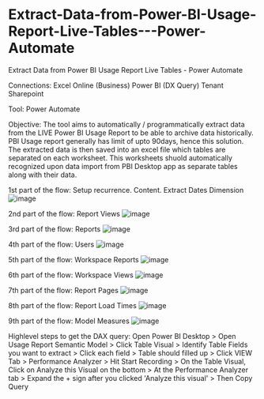 # Extract-Data-from-Power-BI-Usage-Report-Live-Tables---Power-Automate
Extract Data from Power BI Usage Report Live Tables - Power Automate  

Connections: 
Excel Online (Business) 
Power BI (DX Query) 
Tenant Sharepoint  

Tool: Power Automate

Objective:
The tool aims to automatically / programmatically extract data from the LIVE Power BI Usage Report to be able to archive data historically. PBI Usage report generally has limit of upto 90days, hence this solution. The extracted data is then saved into an excel file which tables are separated on each worksheet. This worksheets shuold automatically recognized upon data import from PBI Desktop app as separate tables along with their data.

1st part of the flow: Setup recurrence. Content. Extract Dates Dimension
![image](https://github.com/user-attachments/assets/3b913523-bbbf-43ad-80a0-448d16c12449)


2nd part of the flow: Report Views
![image](https://github.com/user-attachments/assets/6a64976f-f292-4a71-bdf1-c6cae1903b2b)


3rd part of the flow: Reports
![image](https://github.com/user-attachments/assets/d6167cb7-58d7-427c-9ea5-ffa591fad7a6)


4th part of the flow: Users
![image](https://github.com/user-attachments/assets/b3b6c0a5-a024-4950-928a-509c0a0d345e)


5th part of the flow: Workspace Reports
![image](https://github.com/user-attachments/assets/36531c75-ce25-46f5-b4ce-26a7c7a00ee0)


6th part of the flow: Workspace Views
![image](https://github.com/user-attachments/assets/4c85ed29-84b8-4847-aa44-5112c9242425)


7th part of the flow: Report Pages
![image](https://github.com/user-attachments/assets/e9e8df4e-3b63-4316-aca0-9fa17b84c064)


8th part of the flow: Report Load Times
![image](https://github.com/user-attachments/assets/da1789fc-3b6e-4524-896e-74571cc81814)


9th part of the flow: Model Measures
![image](https://github.com/user-attachments/assets/2fcfe22c-4dc1-47d5-8970-8def9f9c4cf7)

Highlevel steps to get the DAX query:
Open Power BI Desktop > Open Usage Report Semantic Model > Click Table Visual > 
Identify Table Fields you want to extract > Click each field > Table should filled up >
Click VIEW Tab > Performance Analyzer > Hit Start Recording > On the Table Visual, Click on Analyze this Visual on the bottom >
At the Performance Analyzer tab > Expand the + sign after you clicked 'Analyze this visual' > Then Copy Query











